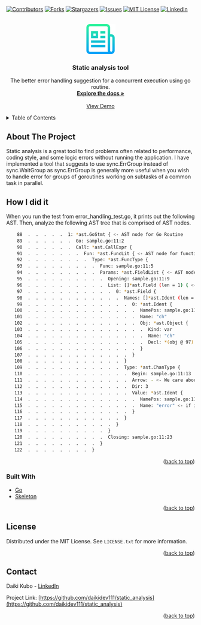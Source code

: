 <div id="top"></div>

[![Contributors][contributors-shield]][contributors-url]
[![Forks][forks-shield]][forks-url]
[![Stargazers][stars-shield]][stars-url]
[![Issues][issues-shield]][issues-url]
[![MIT License][license-shield]][license-url]
[![LinkedIn][linkedin-shield]][linkedin-url]



<!-- PROJECT LOGO -->
<br />
<div align="center">
  <a href="https://github.com/daikidev111/static_analysis">
    <img src="image/logo.png" alt="Logo" width="80" height="80">
  </a>

<h3 align="center">Static analysis tool</h3>

  <p align="center">
    The better error handling suggestion for a concurrent execution using go routine.
    <br />
    <a href="https://github.com/daikidev111/static_analysis/"><strong>Explore the docs »</strong></a>
    <br />
    <br />
    <a href="https://github.com/daikidev111/static_analysis/">View Demo</a>
  </p>
</div>


<!-- TABLE OF CONTENTS -->
<details>
  <summary>Table of Contents</summary>
  <ol>
    <li>
      <a href="#about-the-project">About The Project</a>
      <ul>
        <li><a href="#built-with">Built With</a></li>
      </ul>
    </li>
    <li><a href="#license">License</a></li>
    <li><a href="#contact">Contact</a></li>
  </ol>
</details>



<!-- ABOUT THE PROJECT -->
## About The Project ##
Static analysis is a great tool to find problems often related to performance, coding style, and some logic errors without running the application.
I have implemented a tool that suggests to use sync.ErrGroup instead of sync.WaitGroup as sync.ErrGroup is generally more useful when you wish to handle error for groups of goroutines working on subtasks of a common task in parallel.


## How I did it ##
 
When you run the test from error_handling_test.go, it prints out the following AST.
Then, analyze the following AST tree that is comprised of AST nodes.
```sh
    88  .  .  .  .  .  1: *ast.GoStmt { <- AST node for Go Routine 
    89  .  .  .  .  .  .  Go: sample.go:11:2
    90  .  .  .  .  .  .  Call: *ast.CallExpr {
    91  .  .  .  .  .  .  .  Fun: *ast.FuncLit { <- AST node for function literal
    92  .  .  .  .  .  .  .  .  Type: *ast.FuncType {
    93  .  .  .  .  .  .  .  .  .  Func: sample.go:11:5
    94  .  .  .  .  .  .  .  .  .  Params: *ast.FieldList { <- AST node for field list
    95  .  .  .  .  .  .  .  .  .  .  Opening: sample.go:11:9
    96  .  .  .  .  .  .  .  .  .  .  List: []*ast.Field (len = 1) { <- contains one param
    97  .  .  .  .  .  .  .  .  .  .  .  0: *ast.Field {
    98  .  .  .  .  .  .  .  .  .  .  .  .  Names: []*ast.Ident (len = 1) {
    99  .  .  .  .  .  .  .  .  .  .  .  .  .  0: *ast.Ident {
   100  .  .  .  .  .  .  .  .  .  .  .  .  .  .  NamePos: sample.go:11:10
   101  .  .  .  .  .  .  .  .  .  .  .  .  .  .  Name: "ch"
   102  .  .  .  .  .  .  .  .  .  .  .  .  .  .  Obj: *ast.Object {
   103  .  .  .  .  .  .  .  .  .  .  .  .  .  .  .  Kind: var
   104  .  .  .  .  .  .  .  .  .  .  .  .  .  .  .  Name: "ch"
   105  .  .  .  .  .  .  .  .  .  .  .  .  .  .  .  Decl: *(obj @ 97)
   106  .  .  .  .  .  .  .  .  .  .  .  .  .  .  }
   107  .  .  .  .  .  .  .  .  .  .  .  .  .  }
   108  .  .  .  .  .  .  .  .  .  .  .  .  }
   109  .  .  .  .  .  .  .  .  .  .  .  .  Type: *ast.ChanType {
   110  .  .  .  .  .  .  .  .  .  .  .  .  .  Begin: sample.go:11:13
   111  .  .  .  .  .  .  .  .  .  .  .  .  .  Arrow: - <- We care about only this arrow type for now.
   112  .  .  .  .  .  .  .  .  .  .  .  .  .  Dir: 3
   113  .  .  .  .  .  .  .  .  .  .  .  .  .  Value: *ast.Ident {
   114  .  .  .  .  .  .  .  .  .  .  .  .  .  .  NamePos: sample.go:11:18
   115  .  .  .  .  .  .  .  .  .  .  .  .  .  .  Name: "error" <- if it uses error then we can confirm that this goroutine func is used for error handling
   116  .  .  .  .  .  .  .  .  .  .  .  .  .  }
   117  .  .  .  .  .  .  .  .  .  .  .  .  }
   118  .  .  .  .  .  .  .  .  .  .  .  }
   119  .  .  .  .  .  .  .  .  .  .  }
   120  .  .  .  .  .  .  .  .  .  .  Closing: sample.go:11:23
   121  .  .  .  .  .  .  .  .  .  }
   122  .  .  .  .  .  .  .  .  }
```

<p align="right">(<a href="#top">back to top</a>)</p>


### Built With
* [Go](https://go.dev/)
* [Skeleton](https://github.com/gostaticanalysis/skeleton)

<p align="right">(<a href="#top">back to top</a>)</p>

<!-- LICENSE -->
## License

Distributed under the MIT License. See `LICENSE.txt` for more information.

<p align="right">(<a href="#top">back to top</a>)</p>


<!-- CONTACT -->
## Contact

Daiki Kubo - [LinkedIn](https://www.linkedin.com/in/daiki-kubo/)

Project Link: [https://github.com/daikidev111/static_analysis](https://github.com/daikidev111/static_analysis)

<p align="right">(<a href="#top">back to top</a>)</p>


<!-- MARKDOWN LINKS & IMAGES -->
<!-- https://www.markdownguide.org/basic-syntax/#reference-style-links -->
[contributors-shield]: https://img.shields.io/github/contributors/github_username/repo_name.svg?style=for-the-badge
[contributors-url]: https://github.com/github_username/repo_name/graphs/contributors
[forks-shield]: https://img.shields.io/github/forks/github_username/repo_name.svg?style=for-the-badge
[forks-url]: https://github.com/github_username/repo_name/network/members
[stars-shield]: https://img.shields.io/github/stars/github_username/repo_name.svg?style=for-the-badge
[stars-url]: https://github.com/github_username/repo_name/stargazers
[issues-shield]: https://img.shields.io/github/issues/github_username/repo_name.svg?style=for-the-badge
[issues-url]: https://github.com/github_username/repo_name/issues
[license-shield]: https://img.shields.io/github/license/github_username/repo_name.svg?style=for-the-badge
[license-url]: https://github.com/github_username/repo_name/blob/master/LICENSE.txt
[linkedin-shield]: https://img.shields.io/badge/-LinkedIn-black.svg?style=for-the-badge&logo=linkedin&colorB=555
[linkedin-url]: https://linkedin.com/in/linkedin_username
[product-screenshot]: images/screenshot.png
